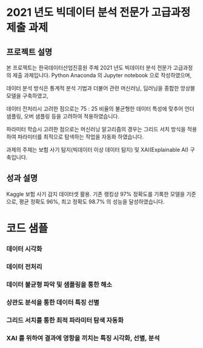 # 2021 년도 빅데이터 분석 전문가 고급과정 제출 과제

## 프로젝트 설명
본 프로젝트는 한국데이터산업진흥원 주체 2021 년도 빅데이터 분석 전문가 고급과정의 제출 과제입니다.
Python Anaconda 의 Jupyter notebook 으로 작성하였으며,

데이터 분석 방식은 통계적 분석 기법과 더불어 관련 머신러닝, 딥러닝을 종합한 앙상블 모델을 구축하였고,<br>

데이터 전처리시 고려한 점으로는 75 : 25 비율의 불균형한 데이터 특성에 맞추어 언더 샘플링, 오버 샘플링 등을 고려하여 적용하였습니다.<br>

파라미터 학습시 고려한 점으로는 머신러닝 알고리즘의 경우는 그리드 서치 방식을 적용하여 파라미터를 최적으로 탐색하는 작업을 자동화 하였습니다.<br>

과제의 주제는 보험 사기 탐지(빅데이터 이상 데이터 탐지) 및 XAI(Explainable AI) 구축입니다.

## 성과 설명
Kaggle 보험 사기 감지 데이터셋 활용.
기존 랭킹상 97% 정확도를 기록한 모델을 기준으로,
평균 정확도 96%, 최고 정확도 98.7% 의 성능을 달성하였습니다.

# 코드 샘플
### 데이터 시각화

### 데이터 전처리

### 데이터 불균형 파악 및 샘플링을 통한 해소

### 상관도 분석을 통한 데이터 특징 선별

### 그리드 서치를 통한 최적 파라미터 탐색 자동화

### XAI 를 위하여 결과에 영항을 끼치는 특징 시각화, 선별, 분석